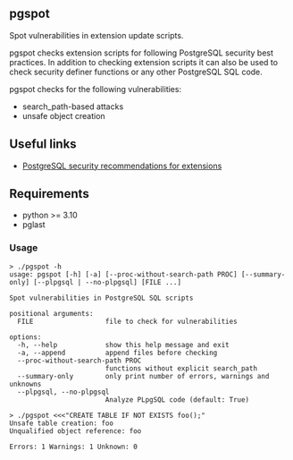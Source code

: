 ## pgspot

Spot vulnerabilities in extension update scripts.

pgspot checks extension scripts for following PostgreSQL security best
practices.  In addition to checking extension scripts it can also be
used to check security definer functions or any other PostgreSQL SQL code.

pgspot checks for the following vulnerabilities:
- search_path-based attacks
- unsafe object creation

## Useful links
- [PostgreSQL security recommendations for extensions](https://www.postgresql.org/docs/current/extend-extensions.html#EXTEND-EXTENSIONS-SECURITY)

## Requirements

- python >= 3.10
- pglast

### Usage

```
> ./pgspot -h
usage: pgspot [-h] [-a] [--proc-without-search-path PROC] [--summary-only] [--plpgsql | --no-plpgsql] [FILE ...]

Spot vulnerabilities in PostgreSQL SQL scripts

positional arguments:
  FILE                  file to check for vulnerabilities

options:
  -h, --help            show this help message and exit
  -a, --append          append files before checking
  --proc-without-search-path PROC
                        functions without explicit search_path
  --summary-only        only print number of errors, warnings and unknowns
  --plpgsql, --no-plpgsql
                        Analyze PLpgSQL code (default: True)

```

```
> ./pgspot <<<"CREATE TABLE IF NOT EXISTS foo();"
Unsafe table creation: foo
Unqualified object reference: foo

Errors: 1 Warnings: 1 Unknown: 0
```


